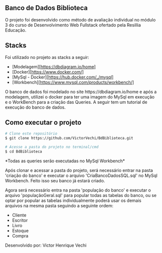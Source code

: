 
## Banco de Dados Biblioteca

<p>
  O projeto foi desenvolvido como método de avaliação individual no módulo 3 do curso de Desenvolvimento Web Fullstack
  ofertado pela Resillia Educação.
</p>

## Stacks

Foi utilizado no projeto as stacks a seguir:

- [Modelagem][https://dbdiagram.io/home]
- [Docker][https://www.docker.com/]
- [MySql - Docker][https://hub.docker.com/_/mysql]
- [Workbench][https://www.mysql.com/products/workbench/]

<p>
  O banco de dados foi modelado no site https://dbdiagram.io/home e após a modelagem, utilizei o docker para ter uma imagem do MySql em execução e o WorkBench
  para a criação das Queries. A seguir tem um tutorial de execução do banco de dados.
</p>

## Como executar o projeto
```bash
# Clone este repositório
$ git clone https://github.com/VictorVechi/BdBiblioteca.git

# Acesse a pasta do projeto no terminal/cmd
$ cd BdBiblioteca
```
<p>
    *Todas as queries serão executadas no MySql Workbench*
</p>

<p>
  Após clonar e acessar a pasta do projeto, será necessário entrar na pasta 'criação do banco' e executar o arquivo 'CriaBancoDadosSQL.sql' no MySql Workbench. Feito isso seu banco já estará criado.
</p>

<p>
  Agora será necessário entra na pasta 'população do banco' e executar o arquivo 'populaçãoGeral.sql' para popular todas as tabelas do banco, ou se optar por popular as tabelas individualmente poderá usar os demais arquivos na mesma pasta seguindo a seguinte ordem:

  - Cliente
  - Escritor
  - Livro
  - Estoque
  - Compra
</p>

Desenvolvido por: Victor Henrique Vechi

</div>
